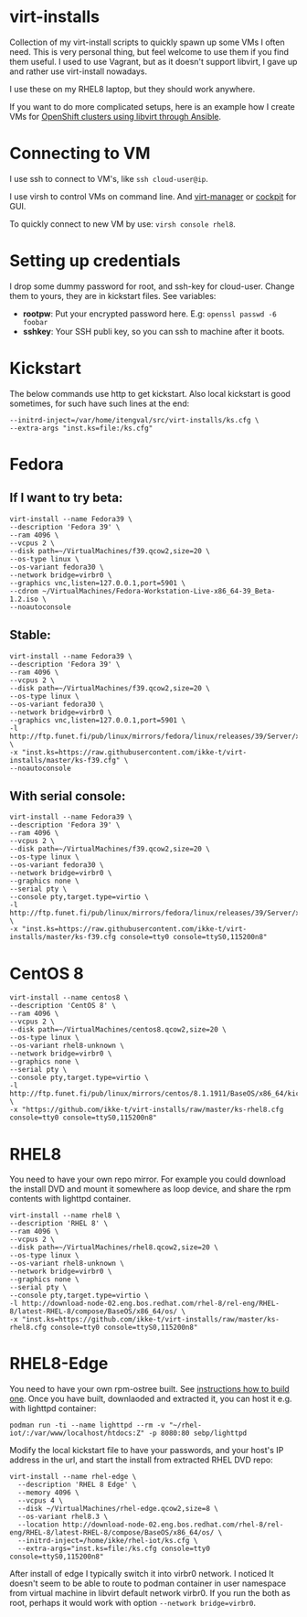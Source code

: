 # virt-installs

Collection of my virt-install scripts to quickly spawn up some VMs I often
need. This is very personal thing, but feel welcome to use them if you find
them useful. I used to use Vagrant, but as it doesn't support libvirt, I gave
up and rather use virt-install nowadays.

I use these on my RHEL8 laptop, but they should work anywhere.

If you want to do more complicated setups, here is an example how I create VMs
for [OpenShift clusters using libvirt through
Ansible](https://github.com/ikke-t/ocp-libvirt-infra-ansibles).

# Connecting to VM

I use ssh to connect to VM's, like ```ssh cloud-user@ip```.

I use virsh to control VMs on command line. And
[virt-manager](https://virt-manager.org/) or
[cockpit](https://cockpit-project.org/) for GUI.

To quickly connect to new VM by use: ```virsh console rhel8```.

# Setting up credentials

I drop some dummy password for root, and ssh-key for cloud-user. Change them to
yours, they are in kickstart files. See variables:

* **rootpw**: Put your encrypted password here. E.g: ```openssl passwd -6 foobar```
* **sshkey**: Your SSH publi key, so you can ssh to machine after it boots.

# Kickstart

The below commands use http to get kickstart. Also local kickstart is good
sometimes, for such have such lines at the end:

```
--initrd-inject=/var/home/itengval/src/virt-installs/ks.cfg \
--extra-args "inst.ks=file:/ks.cfg"
```

# Fedora

## If I want to try beta:

```
virt-install --name Fedora39 \
--description 'Fedora 39' \
--ram 4096 \
--vcpus 2 \
--disk path=~/VirtualMachines/f39.qcow2,size=20 \
--os-type linux \
--os-variant fedora30 \
--network bridge=virbr0 \
--graphics vnc,listen=127.0.0.1,port=5901 \
--cdrom ~/VirtualMachines/Fedora-Workstation-Live-x86_64-39_Beta-1.2.iso \
--noautoconsole
```

## Stable:

```
virt-install --name Fedora39 \
--description 'Fedora 39' \
--ram 4096 \
--vcpus 2 \
--disk path=~/VirtualMachines/f39.qcow2,size=20 \
--os-type linux \
--os-variant fedora30 \
--network bridge=virbr0 \
--graphics vnc,listen=127.0.0.1,port=5901 \
-l http://ftp.funet.fi/pub/linux/mirrors/fedora/linux/releases/39/Server/x86_64/os/ \
-x "inst.ks=https://raw.githubusercontent.com/ikke-t/virt-installs/master/ks-f39.cfg" \
--noautoconsole
```

## With serial console:

```
virt-install --name Fedora39 \
--description 'Fedora 39' \
--ram 4096 \
--vcpus 2 \
--disk path=~/VirtualMachines/f39.qcow2,size=20 \
--os-type linux \
--os-variant fedora30 \
--network bridge=virbr0 \
--graphics none \
--serial pty \
--console pty,target.type=virtio \
-l http://ftp.funet.fi/pub/linux/mirrors/fedora/linux/releases/39/Server/x86_64/os/ \
-x "inst.ks=https://raw.githubusercontent.com/ikke-t/virt-installs/master/ks-f39.cfg console=tty0 console=ttyS0,115200n8"
```

# CentOS 8

```
virt-install --name centos8 \
--description 'CentOS 8' \
--ram 4096 \
--vcpus 2 \
--disk path=~/VirtualMachines/centos8.qcow2,size=20 \
--os-type linux \
--os-variant rhel8-unknown \
--network bridge=virbr0 \
--graphics none \
--serial pty \
--console pty,target.type=virtio \
-l http://ftp.funet.fi/pub/linux/mirrors/centos/8.1.1911/BaseOS/x86_64/kickstart/ \
-x "https://github.com/ikke-t/virt-installs/raw/master/ks-rhel8.cfg console=tty0 console=ttyS0,115200n8"
```

# RHEL8

You need to have your own repo mirror. For example you could download the
install DVD and mount it somewhere as loop device, and share the rpm contents
with lighttpd container.

```
virt-install --name rhel8 \
--description 'RHEL 8' \
--ram 4096 \
--vcpus 2 \
--disk path=~/VirtualMachines/rhel8.qcow2,size=20 \
--os-type linux \
--os-variant rhel8-unknown \
--network bridge=virbr0 \
--graphics none \
--serial pty \
--console pty,target.type=virtio \
-l http://download-node-02.eng.bos.redhat.com/rhel-8/rel-eng/RHEL-8/latest-RHEL-8/compose/BaseOS/x86_64/os/ \
-x "inst.ks=https://github.com/ikke-t/virt-installs/raw/master/ks-rhel8.cfg console=tty0 console=ttyS0,115200n8"
```

# RHEL8-Edge

You need to have your own rpm-ostree built. See
[instructions how to build one](https://access.redhat.com/documentation/en-us/red_hat_enterprise_linux/8/html-single/composing_installing_and_managing_rhel_for_edge_images/index).
Once you have built, downlaoded and extracted it, you can host it e.g.
with lighttpd container:

```
podman run -ti --name lighttpd --rm -v "~/rhel-iot/:/var/www/localhost/htdocs:Z" -p 8080:80 sebp/lighttpd
```

Modify the local kickstart file to have your passwords, and your host's IP
address in the url, and start the install from extracted RHEL DVD repo:

```
virt-install --name rhel-edge \
  --description 'RHEL 8 Edge' \
  --memory 4096 \
  --vcpus 4 \
  --disk ~/VirtualMachines/rhel-edge.qcow2,size=8 \
  --os-variant rhel8.3 \
  --location http://download-node-02.eng.bos.redhat.com/rhel-8/rel-eng/RHEL-8/latest-RHEL-8/compose/BaseOS/x86_64/os/ \
  --initrd-inject=/home/ikke/rhel-iot/ks.cfg \
  --extra-args="inst.ks=file:/ks.cfg console=tty0 console=ttyS0,115200n8"
```

After install of edge I typically switch it into virbr0 network. I noticed
It doesn't seem to be able to route to podman container in user namespace
from virtual machine in libvirt default network virbr0. If you run the both as
root, perhaps it would work with option ```--network bridge=virbr0```.

